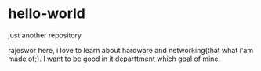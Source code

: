 # hello-world
just another repository

rajeswor here, i love to learn about hardware and networking(that what i'am made of;).
I want to be good in it departtment which goal of mine.
